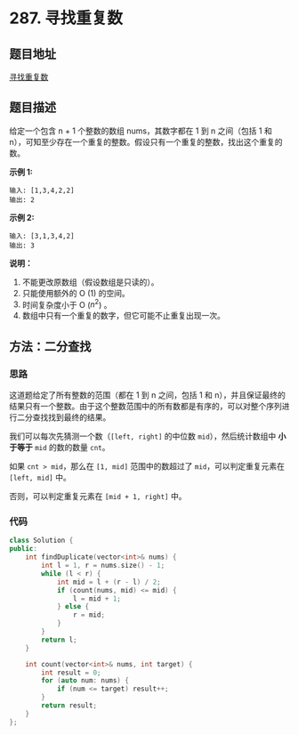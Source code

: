 # 287. 寻找重复数

## 题目地址

[寻找重复数](https://leetcode-cn.com/problems/find-the-duplicate-number/)

## 题目描述

给定一个包含 n + 1 个整数的数组 nums，其数字都在 1 到 n 之间（包括 1 和 n），可知至少存在一个重复的整数。假设只有一个重复的整数，找出这个重复的数。

**示例 1:**
```
输入: [1,3,4,2,2]
输出: 2
```

**示例 2:**
```
输入: [3,1,3,4,2]
输出: 3
```

**说明：**
1. 不能更改原数组（假设数组是只读的）。
2. 只能使用额外的 O (1) 的空间。
3. 时间复杂度小于 O ($n^{2}$) 。
4. 数组中只有一个重复的数字，但它可能不止重复出现一次。

## 方法：二分查找

### 思路

这道题给定了所有整数的范围（都在 1 到 n 之间，包括 1 和 n），并且保证最终的结果只有一个整数。由于这个整数范围中的所有数都是有序的，可以对整个序列进行二分查找找到最终的结果。

我们可以每次先猜测一个数（`[left, right]` 的中位数 `mid`），然后统计数组中 **小于等于** `mid` 的数的数量 `cnt`。

如果 `cnt > mid`，那么在 `[1, mid]` 范围中的数超过了 `mid`，可以判定重复元素在 `[left, mid]` 中。

否则，可以判定重复元素在 `[mid + 1, right]` 中。

### 代码

```C++
class Solution {
public:
    int findDuplicate(vector<int>& nums) {
        int l = 1, r = nums.size() - 1;
        while (l < r) {
            int mid = l + (r - l) / 2;
            if (count(nums, mid) <= mid) {
                l = mid + 1;
            } else {
                r = mid;
            }
        }
        return l;
    }

    int count(vector<int>& nums, int target) {
        int result = 0;
        for (auto num: nums) {
            if (num <= target) result++;
        }
        return result;
    }
};
```